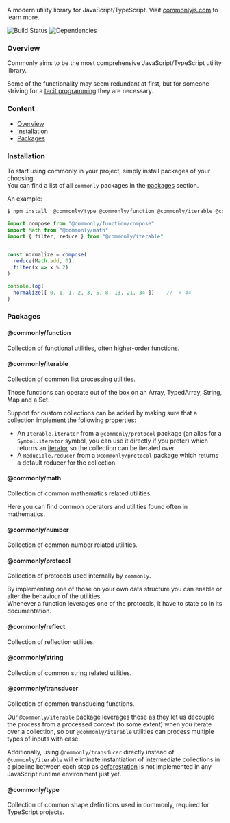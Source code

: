 A modern utility library for JavaScript/TypeScript. Visit [commonlyjs.com](https://commonlyjs.com) to learn more.  

![Build Status](https://github.com/commonlyjs/commonly/workflows/.github/workflows/cd.yml/badge.svg?branch=master)
![Dependencies](https://david-dm.org/comomnlyjs/commonly.svg)



### Overview
Commonly aims to be the most comprehensive JavaScript/TypeScript utility library.
 
Some of the functionality may seem redundant at first, but for someone striving for a [tacit programming](https://en.wikipedia.org/wiki/Tacit_programming) they are necessary.



### Content
* [Overview](#Overview)
* [Installation](#Installation)
* [Packages](#Packages)



### Installation 
To start using commonly in your project, simply install packages of your choosing.  
You can find a list of all `commonly` packages in the [packages](#Packages) section.  

An example: 
```bash
$ npm install  @commonly/type @commonly/function @commonly/iterable @commonly/math
```
```javascript
import compose from "@commonly/function/compose"
import Math from "@commonly/math"
import { filter, reduce } from "@commonly/iterable"


const normalize = compose(
  reduce(Math.add, 0), 
  filter(x => x % 2)
)

console.log(
  normalize([ 0, 1, 1, 2, 3, 5, 8, 13, 21, 34 ])    // -> 44
)
```



### Packages

#### @commonly/function
Collection of functional utilities, often higher-order functions.  


#### @commonly/iterable
Collection of common list processing utilities.  

Those functions can operate out of the box on an Array, TypedArray, String, Map and a Set.  

Support for custom collections can be added by making sure that a collection implement the following properties:
* An `Iterable.iterator` from a `@commonly/protocol` package (an alias for a `Symbol.iterator` symbol, you can use it directly if you prefer) which returns an [iterator](https://developer.mozilla.org/en-US/docs/Web/JavaScript/Reference/Iteration_protocols) so the collection can be iterated over.
* A `Reducible.reducer` from a `@commonly/protocol` package which returns a default reducer for the collection.


#### @commonly/math
Collection of common mathematics related utilities.

Here you can find common operators and utilities found often in mathematics.


#### @commonly/number
Collection of common number related utilities. 


#### @commonly/protocol
Collection of protocols used internally by `commonly`.   

By implementing one of those on your own data structure you can enable or alter the behaviour of the utilities.  
Whenever a function leverages one of the protocols, it have to state so in its documentation. 


#### @commonly/reflect
Collection of reflection utilities. 


#### @commonly/string
Collection of common string related utilities.  


#### @commonly/transducer
Collection of common transducing functions.  

Our `@commonly/iterable` package leverages those as they let us decouple the process 
from a processed context (to some extent) when you iterate over a collection, 
so our `@commonly/iterable` utilities can process multiple types of inputs with ease.  

Additionally, using `@commonly/transducer` directly instead of `@commonly/iterable` will eliminate instantiation 
of intermediate collections in a pipeline between each step 
as [deforestation](https://en.wikipedia.org/wiki/Deforestation_(computer_science)) 
is not implemented in any JavaScript runtime environment just yet.


#### @commonly/type
Collection of common shape definitions used in commonly, required for TypeScript projects.  
